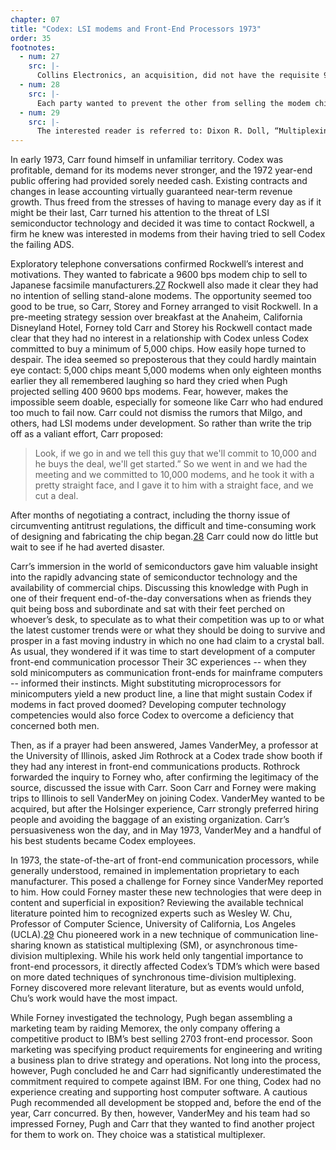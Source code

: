 ```yaml
---
chapter: 07
title: "Codex: LSI modems and Front-End Processors 1973"
order: 35
footnotes:
  - num: 27
    src: |-
      Collins Electronics, an acquisition, did not have the requisite 9600 bps expertise.
  - num: 28
    src: |- 
      Each party wanted to prevent the other from selling the modem chips to its respective competitors, such as Rockwell selling the chips to Milgo.
  - num: 29
    src: |- 
      The interested reader is referred to: Dixon R. Doll, “Multiplexing and Concentration,” Proceedings of the IEEE, vol. 60, pp. 1313-1321, Nov. 1972. Chu’s original paper: “Design considerations of statistical multiplexers,” Proc. 1st ACM Symp. Probl. Optimization Data Commun. Syst. (Pine Mountain, GA), Oct. 1969
---
```


In early 1973, Carr found himself in unfamiliar territory. Codex was profitable, demand for its modems never stronger, and the 1972 year-end public offering had provided sorely needed cash. Existing contracts and changes in lease accounting virtually guaranteed near-term revenue growth. Thus freed from the stresses of having to manage every day as if it might be their last, Carr turned his attention to the threat of LSI semiconductor technology and decided it was time to contact Rockwell, a firm he knew was interested in modems from their having tried to sell Codex the failing ADS.

Exploratory telephone conversations confirmed Rockwell’s interest and motivations. They wanted to fabricate a 9600 bps modem chip to sell to Japanese facsimile manufacturers.<a name="fnloc27" href="#fn27">27</a>  Rockwell also made it clear they had no intention of selling stand-alone modems. The opportunity seemed too good to be true, so Carr, Storey and Forney arranged to visit Rockwell. In a pre-meeting strategy session over breakfast at the Anaheim, California Disneyland Hotel, Forney told Carr and Storey his Rockwell contact made clear that they had no interest in a relationship with Codex unless Codex committed to buy a minimum of 5,000 chips. How easily hope turned to despair. The idea seemed so preposterous that they could hardly maintain eye contact: 5,000 chips meant 5,000 modems when only eighteen months earlier they all remembered laughing so hard they cried when Pugh projected selling 400 9600 bps modems. Fear, however, makes the impossible seem doable, especially for someone like Carr who had endured too much to fail now. Carr could not dismiss the rumors that Milgo, and others, had LSI modems under development. So rather than write the trip off as a valiant effort, Carr proposed:

>Look, if we go in and we tell this guy that we'll commit to 10,000 and he buys the deal, we'll get started.” So we went in and we had the meeting and we committed to 10,000 modems, and he took it with a pretty straight face, and I gave it to him with a straight face, and we cut a deal.

After months of negotiating a contract, including the thorny issue of circumventing antitrust regulations, the difficult and time-consuming work of designing and fabricating the chip began.<a name="fnloc28" href="#fn28">28</a>  Carr could now do little but wait to see if he had averted disaster.

Carr’s immersion in the world of semiconductors gave him valuable insight into the rapidly advancing state of semiconductor technology and the availability of commercial chips. Discussing this knowledge with Pugh in one of their frequent end-of-the-day conversations when as friends they quit being boss and subordinate and sat with their feet perched on whoever’s desk, to speculate as to what their competition was up to or what the latest customer trends were or what they should be doing to survive and prosper in a fast moving industry in which no one had claim to a crystal ball. As usual, they wondered if it was time to start development of a computer front-end communication processor Their 3C experiences -- when they sold minicomputers as communication front-ends for mainframe computers -- informed their instincts. Might substituting microprocessors for minicomputers yield a new product line, a line that might sustain Codex if modems in fact proved doomed? Developing computer technology competencies would also force Codex to overcome a deficiency that concerned both men.

Then, as if a prayer had been answered, James VanderMey, a professor at the University of Illinois, asked Jim Rothrock at a Codex trade show booth if they had any interest in front-end communications products. Rothrock forwarded the inquiry to Forney who, after confirming the legitimacy of the source, discussed the issue with Carr. Soon Carr and Forney were making trips to Illinois to sell VanderMey on joining Codex. VanderMey wanted to be acquired, but after the Holsinger experience, Carr strongly preferred hiring people and avoiding the baggage of an existing organization. Carr’s persuasiveness won the day, and in May 1973, VanderMey and a handful of his best students became Codex employees.

In 1973, the state-of-the-art of front-end communication processors, while generally understood, remained in implementation proprietary to each manufacturer. This posed a challenge for Forney since VanderMey reported to him. How could Forney master these new technologies that were deep in content and superficial in exposition? Reviewing the available technical literature pointed him to recognized experts such as Wesley W. Chu, Professor of Computer Science, University of California, Los Angeles (UCLA).<a name="fnloc29" href="#fn29">29</a>  Chu pioneered work in a new technique of communication line-sharing known as statistical multiplexing (SM), or asynchronous time-division multiplexing. While his work held only tangential importance to front-end processors, it directly affected Codex’s TDM’s which were based on more dated techniques of synchronous time-division multiplexing. Forney discovered more relevant literature, but as events would unfold, Chu’s work would have the most impact.

While Forney investigated the technology, Pugh began assembling a marketing team by raiding Memorex, the only company offering a competitive product to IBM’s best selling 2703 front-end processor. Soon marketing was specifying product requirements for engineering and writing a business plan to drive strategy and operations. Not long into the process, however, Pugh concluded he and Carr had significantly underestimated the commitment required to compete against IBM. For one thing, Codex had no experience creating and supporting host computer software. A cautious Pugh recommended all development be stopped and, before the end of the year, Carr concurred. By then, however, VanderMey and his team had so impressed Forney, Pugh and Carr that they wanted to find another project for them to work on. They choice was a statistical multiplexer.
